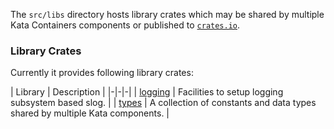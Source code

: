 The `src/libs` directory hosts library crates which may be shared by multiple Kata Containers components
or published to [`crates.io`](https://crates.io/index.html).

### Library Crates
Currently it provides following library crates:

| Library | Description |
|-|-|-|
| [logging](logging/) | Facilities to setup logging subsystem based slog. |
| [types](types-rs/) | A collection of constants and data types shared by multiple Kata components. |

